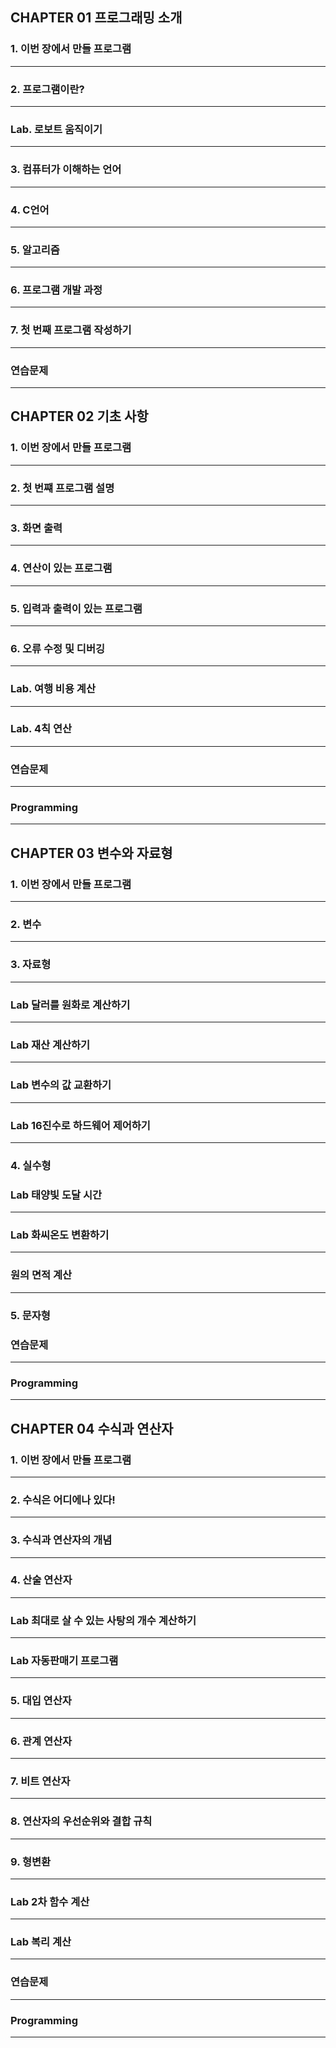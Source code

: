 ## CHAPTER 01 프로그래밍 소개 


### 1. 이번 장에서 만들 프로그램 

--------------------------------------
### 2. 프로그램이란? 

-------------------------------------
### Lab. 로보트 움직이기 

-------------------------------------
### 3. 컴퓨터가 이해하는 언어 

-------------------------------------

### 4. C언어 

-------------------------------------

### 5. 알고리즘 

-------------------------------------

### 6. 프로그램 개발 과정 

-------------------------------------

### 7. 첫 번째 프로그램 작성하기 

-------------------------------------

### 연습문제 

-------------------------------------


## CHAPTER 02 기초 사항 

### 1. 이번 장에서 만들 프로그램 

-------------------------------------

### 2. 첫 번쨰 프로그램 설명 

-------------------------------------

### 3. 화면 출력 

-------------------------------------

### 4. 연산이 있는 프로그램 

-------------------------------------

### 5. 입력과 출력이 있는 프로그램 

-------------------------------------

### 6. 오류 수정 및 디버깅 

-------------------------------------

### Lab. 여행 비용 계산 

-------------------------------------

### Lab. 4칙 연산

-------------------------------------

### 연습문제 

-------------------------------------

### Programming 

-------------------------------------

## CHAPTER 03 변수와 자료형 

### 1. 이번 장에서 만들 프로그램 

-------------------------------------

### 2. 변수 

-------------------------------------

### 3. 자료형 

-------------------------------------

### Lab 달러를 원화로 계산하기 

-------------------------------------

### Lab 재산 계산하기 

-------------------------------------

### Lab 변수의 값 교환하기 

-------------------------------------

### Lab 16진수로 하드웨어 제어하기 

-------------------------------------

### 4. 실수형 

### Lab 태양빛 도달 시간 

-------------------------------------

### Lab 화씨온도 변환하기 

-------------------------------------

### 원의 면적 계산

-------------------------------------

### 5. 문자형 

### 연습문제 

-------------------------------------

### Programming

-------------------------------------

## CHAPTER 04 수식과 연산자 

### 1. 이번 장에서 만들 프로그램 

-------------------------------------

### 2. 수식은 어디에나 있다! 

-------------------------------------

### 3. 수식과 연산자의 개념 

-------------------------------------

### 4. 산술 연산자 

-------------------------------------

### Lab 최대로 살 수 있는 사탕의 개수 계산하기 

-------------------------------------

### Lab 자동판매기 프로그램 

-------------------------------------

### 5. 대입 연산자 

-------------------------------------

### 6. 관계 연산자 

-------------------------------------

### 7. 비트 연산자 

-------------------------------------

### 8. 연산자의 우선순위와 결합 규칙 

-------------------------------------

### 9. 형변환 

-------------------------------------

### Lab 2차 함수 계산 

-------------------------------------

### Lab 복리 계산 

-------------------------------------

### 연습문제 

-------------------------------------

### Programming 

-------------------------------------






